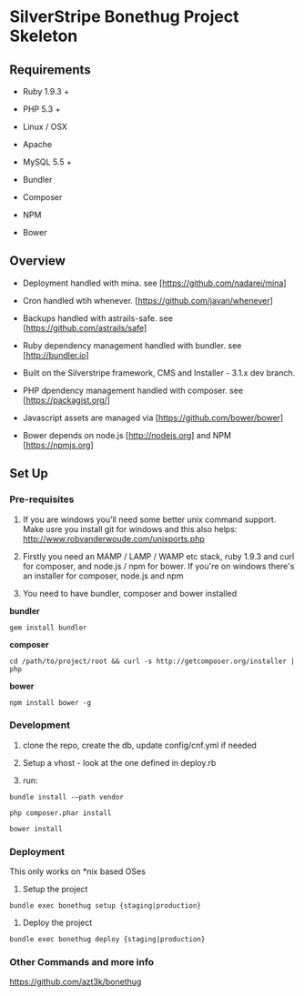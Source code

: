 SilverStripe Bonethug Project Skeleton
======================================



Requirements
------------

-   Ruby 1.9.3 +

-   PHP 5.3 +

-   Linux / OSX

-   Apache

-   MySQL 5.5 +

-   Bundler

-   Composer

-   NPM

-   Bower



Overview
--------

-   Deployment handled with mina. see [https://github.com/nadarei/mina]

-   Cron handled wtih whenever. [https://github.com/javan/whenever]

-   Backups handled with astrails-safe. see [https://github.com/astrails/safe]

-   Ruby dependency management handled with bundler. see [http://bundler.io]

-   Built on the Silverstripe framework, CMS and Installer - 3.1.x dev branch.

-   PHP dpendency management handled with composer. see [https://packagist.org/]

-   Javascript assets are managed via [https://github.com/bower/bower]

-   Bower depends on node.js [http://nodejs.org] and NPM [https://npmjs.org]



Set Up
------



### Pre-requisites



1.  If you are windows you'll need some better unix command support.  Make usre
    you install git for windows and this also helps:
    http://www.robvanderwoude.com/unixports.php

2.  Firstly you need an MAMP / LAMP / WAMP etc stack, ruby 1.9.3 and curl for
    composer, and node.js / npm for bower.  If you're on windows there's an 
    installer for composer, node.js and npm

3.  You need to have bundler, composer and bower installed



**bundler**

`gem install bundler`



**composer**

`cd /path/to/project/root && curl -s http://getcomposer.org/installer | php`



**bower**

`npm install bower -g`


### Development



1.  clone the repo, create the db, update config/cnf.yml if needed

2.  Setup a vhost - look at the one defined in deploy.rb

3.  run:

`bundle install -–path vendor`

`php composer.phar install`

`bower install`



### Deployment



This only works on \*nix based OSes



1.  Setup the project

`bundle exec bonethug setup {staging|production}`



1.  Deploy the project

`bundle exec bonethug deploy {staging|production}`



### Other Commands and more info

  
<https://github.com/azt3k/bonethug>






